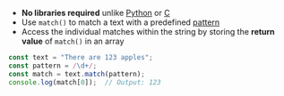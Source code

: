 - **No libraries required** unlike [Python](computer-science/docs/python/regex.md) or [C](contents-c.md)
- Use `match()` to match a text with a predefined [pattern](computer-science/docs/basics/regex.md)
- Access the individual matches within the string by storing the **return value** of `match()` in an array

```javascript
const text = "There are 123 apples";
const pattern = /\d+/;
const match = text.match(pattern);
console.log(match[0]);  // Output: 123
```
